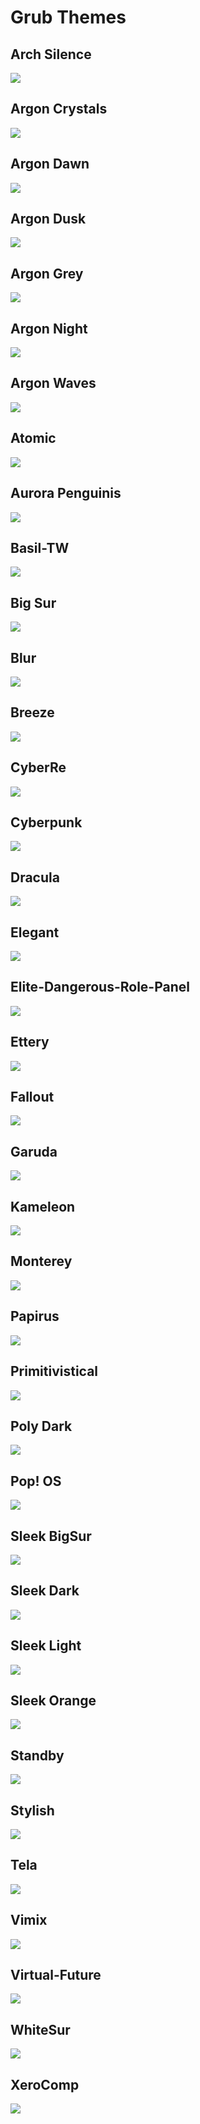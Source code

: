 # Grub Themes

## Arch Silence

![](Arch-Silence/preview.png)

## Argon Crystals

![](Argon-Crystals/preview.png)

## Argon Dawn

![](Argon-Dawn/preview.png)

## Argon Dusk

![](Argon-Dusk/preview.png)

## Argon Grey

![](Argon-Grey/preview.png)

## Argon Night

![](Argon-Night/preview.png)

## Argon Waves

![](Argon-Waves/preview.png)

## Atomic

![](Atomic/preview.png)

## Aurora Penguinis

![](Aurora-Penguinis/preview.png)

## Basil-TW

![](Basil-TW/preview.jpg)

## Big Sur

![](BigSur/preview.png)

## Blur

![](Blur/preview.png)

## Breeze

![](Breeze/preview.png)

## CyberRe

![](CyberRe/preview.png)

## Cyberpunk

![](Cyberpunk/preview.png)

## Dracula

![](Dracula/preview.png)

## Elegant

![](Elegant/preview.png)

## Elite-Dangerous-Role-Panel

![](Elite-Dangerous-Role-Panel/preview.jpg)

## Ettery

![](Ettery/preview.png)

## Fallout

![](Fallout/preview.png)

## Garuda

![](Garuda/preview.png)

## Kameleon

![](Kameleon/preview.png)

## Monterey

![](Monterey/preview.png)

## Papirus

![](Papirus/preview.png)

## Primitivistical

![](Primitivistical/preview.png)

## Poly Dark

![](Poly-Dark/preview.png)

## Pop! OS

![](Pop_OS/preview.png)

## Sleek BigSur

![](Sleek-BigSur/preview.png)

## Sleek Dark

![](Sleek-Dark/preview.png)

## Sleek Light

![](Sleek-Light/preview.png)

## Sleek Orange

![](Sleek-Orange/preview.png)

## Standby

![](Standby/preview.png)

## Stylish

![](Stylish/preview.png)


## Tela

![](Tela/preview.png)

## Vimix

![](Vimix/preview.png)

## Virtual-Future

![](Virtual-Future/preview.png)

## WhiteSur

![](WhiteSur/preview.png)

## XeroComp

![](XeroComp/preview.png)

